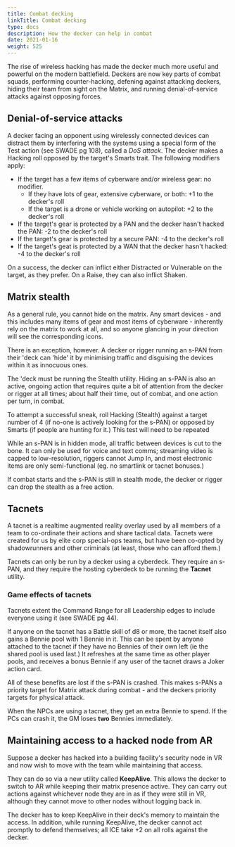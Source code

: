 ```yaml
---
title: Combat decking
linkTitle: Combat decking
type: docs
description: How the decker can help in combat
date: 2021-01-16
weight: 525
---
```


The rise of wireless hacking has made the decker much more useful and powerful on the modern battlefield. Deckers are now key parts of combat squads, performing counter-hacking, defening against attacking deckers, hiding their team from sight on the Matrix, and running denial-of-service attacks against opposing forces.

## Denial-of-service attacks

A decker facing an opponent using wirelessly connected devices can distract them by interfering with the systems using a special form of the Test action (see SWADE pg 108), called a *DoS attack*. The decker makes a Hacking roll opposed by the target's Smarts trait. The following modifiers apply:

* If the target has a few items of cyberware and/or wireless gear: no modifier.
	* If they have lots of gear, extensive cyberware, or both: +1 to the decker's roll
	* If the target is a drone or vehicle working on autopilot: +2 to the decker's roll
* If the target's gear is protected by a PAN and the decker hasn't hacked the PAN: -2 to the decker's roll
* If the target's gear is protected by a secure PAN: -4 to the decker's roll
* If the target's geat is protected by a WAN that the decker hasn't hacked: -4 to the decker's roll

On a success, the decker can inflict either Distracted or Vulnerable on the target, as they prefer. On a Raise, they can also inflict Shaken.

## Matrix stealth

As a general rule, you cannot hide on the matrix. Any smart devices - and this includes many items of gear and most items of cyberware - inherently rely on the matrix to work at all, and so anyone glancing in your direction will see the corresponding icons.

There is an exception, however. A decker or rigger running an s-PAN from their 'deck can 'hide' it by minimising traffic and disguising the devices within it as innocuous ones. 

The 'deck must be running the Stealth utility. Hiding an s-PAN is also an active, ongoing action that requires quite a bit of attention from the decker or rigger at all times; about half their time, out of combat, and one action per turn, in combat. 

To attempt a successful sneak, roll Hacking (Stealth) against a target number of 4 (if no-one is actively looking for the s-PAN) or opposed by Smarts (if people are hunting for it.) This test will need to be repeated

While an s-PAN is in hidden mode, all traffic between devices is cut to the bone. It can only be used for voice and text comms; streaming video is capped to low-resolution, riggers cannot Jump In, and most electronic items are only semi-functional (eg. no smartlink or tacnet bonuses.) 

If combat starts and the s-PAN is still in stealth mode, the decker or rigger can drop the stealth as a free action.

## Tacnets

A tacnet is a realtime augmented reality overlay used by all members of a team to co-ordinate their actions and share tactical data. Tacnets were created for us by elite corp special-ops teams, but have been co-opted by shadowrunners and other criminals (at least, those who can afford them.)

Tacnets can only be run by a decker using a cyberdeck. They require an s-PAN, and they require the hosting cyberdeck to be running the **Tacnet** utility.

### Game effects of tacnets

Tacnets extent the Command Range for all Leadership edges to include everyone using it (see SWADE pg 44).

If anyone on the tacnet has a Battle skill of d8 or more, the tacnet itself also gains a Bennie pool with 1 Bennie in it. This can be spent by anyone attached to the tacnet if they have no Bennies of their own left (ie the shared pool is used last.) It refreshes at the same time as other player pools, and receives a bonus Bennie if any user of the tacnet draws a Joker action card.

All of these benefits are lost if the s-PAN is crashed. This makes s-PANs a priority target for Matrix attack during combat - and the deckers priority targets for physical attack.

When the NPCs are using a tacnet, they get an extra Bennie to spend. If the PCs can crash it, the GM loses **two** Bennies immediately.


## Maintaining access to a hacked node from AR

Suppose a decker has hacked into a building facility's security node in VR and now wish to move with the team while maintaining that access.

They can do so via a new utility called **KeepAlive**. This allows the decker to switch to AR while keeping their matrix presence active. They can carry out actions against whichever node they are in as if they were still in VR, although they cannot move to other nodes without logging back in.

The decker has to keep KeepAlive in their deck's memory to maintain the access. In addition, while running KeepAlive, the decker cannot act promptly to defend themselves; all ICE take +2 on all rolls against the decker.